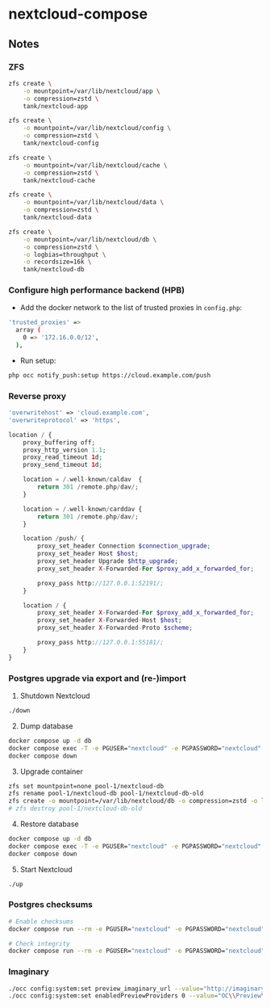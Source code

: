 # nextcloud-compose

## Notes

### ZFS

```bash
zfs create \
    -o mountpoint=/var/lib/nextcloud/app \
    -o compression=zstd \
    tank/nextcloud-app

zfs create \
    -o mountpoint=/var/lib/nextcloud/config \
    -o compression=zstd \
    tank/nextcloud-config

zfs create \
    -o mountpoint=/var/lib/nextcloud/cache \
    -o compression=zstd \
    tank/nextcloud-cache

zfs create \
    -o mountpoint=/var/lib/nextcloud/data \
    -o compression=zstd \
    tank/nextcloud-data

zfs create \
    -o mountpoint=/var/lib/nextcloud/db \
    -o compression=zstd \
    -o logbias=throughput \
    -o recordsize=16k \
    tank/nextcloud-db
```

### Configure high performance backend (HPB)

- Add the docker network to the list of trusted proxies in `config.php`:

```bash
'trusted_proxies' =>
  array (
    0 => '172.16.0.0/12',
  ),
```

- Run setup:

```bash
php occ notify_push:setup https://cloud.example.com/push
```

### Reverse proxy

```php
'overwritehost' => 'cloud.example.com',
'overwriteprotocol' => 'https',
```

```php
location / {
    proxy_buffering off;
    proxy_http_version 1.1;
    proxy_read_timeout 1d;
    proxy_send_timeout 1d;

    location = /.well-known/caldav  {
        return 301 /remote.php/dav/;
    }

    location = /.well-known/carddav {
        return 301 /remote.php/dav/;
    }

    location /push/ {
        proxy_set_header Connection $connection_upgrade;
        proxy_set_header Host $host;
        proxy_set_header Upgrade $http_upgrade;
        proxy_set_header X-Forwarded-For $proxy_add_x_forwarded_for;

        proxy_pass http://127.0.0.1:52191/;
    }

    location / {
        proxy_set_header X-Forwarded-For $proxy_add_x_forwarded_for;
        proxy_set_header X-Forwarded-Host $host;
        proxy_set_header X-Forwarded-Proto $scheme;

        proxy_pass http://127.0.0.1:55181/;
    }
}
```

### Postgres upgrade via export and (re-)import

1. Shutdown Nextcloud

```bash
./down
```

2. Dump database

```bash
docker compose up -d db
docker compose exec -T -e PGUSER="nextcloud" -e PGPASSWORD="nextcloud" db pg_dumpall --no-role-passwords > dump.sql
docker compose down
```

3. Upgrade container

```bash
zfs set mountpoint=none pool-1/nextcloud-db
zfs rename pool-1/nextcloud-db pool-1/nextcloud-db-old
zfs create -o mountpoint=/var/lib/nextcloud/db -o compression=zstd -o logbias=throughput -o recordsize=16k pool-1/nextcloud-db
# zfs destroy pool-1/nextcloud-db-old
```

4. Restore database

```bash
docker compose up -d db
docker compose exec -T -e PGUSER="nextcloud" -e PGPASSWORD="nextcloud" db psql < dump.sql
docker compose down
```

5. Start Nextcloud

```bash
./up
```

### Postgres checksums

```bash
# Enable checksums
docker compose run --rm -e PGUSER="nextcloud" -e PGPASSWORD="nextcloud" db pg_checksums -e

# Check integrity
docker compose run --rm -e PGUSER="nextcloud" -e PGPASSWORD="nextcloud" db pg_checksums -c
```

### Imaginary

```bash
./occ config:system:set preview_imaginary_url --value="http://imaginary:9000"
./occ config:system:set enabledPreviewProviders 0 --value="OC\\Preview\\Imaginary"
```
